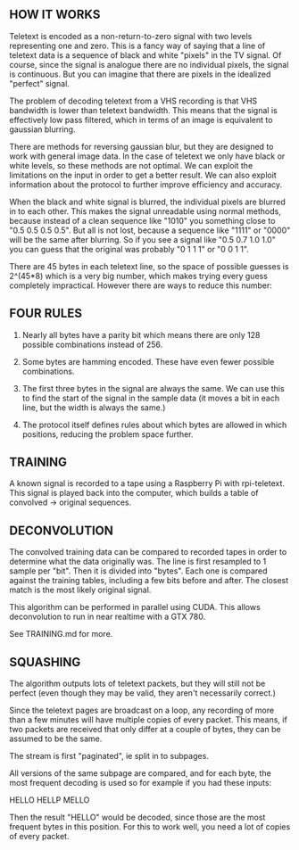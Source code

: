 HOW IT WORKS
------------

Teletext is encoded as a non-return-to-zero signal with two levels representing
one and zero. This is a fancy way of saying that a line of teletext data is
a sequence of black and white "pixels" in the TV signal. Of course, since the
signal is analogue there are no individual pixels, the signal is continuous.
But you can imagine that there are pixels in the idealized "perfect" signal.

The problem of decoding teletext from a VHS recording is that VHS bandwidth is
lower than teletext bandwidth. This means that the signal is effectively low
pass filtered, which in terms of an image is equivalent to gaussian blurring.

There are methods for reversing gaussian blur, but they are designed to work
with general image data. In the case of teletext we only have black or white
levels, so these methods are not optimal. We can exploit the limitations on
the input in order to get a better result. We can also exploit information
about the protocol to further improve efficiency and accuracy.

When the black and white signal is blurred, the individual pixels are blurred 
in to each other. This makes the signal unreadable using normal methods, because
instead of a clean sequence like "1010" you something close to "0.5 0.5 0.5 0.5".
But all is not lost, because a sequence like "1111" or "0000" will be the same
after blurring. So if you see a signal like "0.5 0.7 1.0 1.0" you can guess that
the original was probably "0 1 1 1" or "0 0 1 1".  

There are 45 bytes in each teletext line, so the space of possible guesses is
2^(45*8) which is a very big number, which makes trying every guess completely
impractical. However there are ways to reduce this number:

FOUR RULES
----------

1. Nearly all bytes have a parity bit which means there are only 128 possible
combinations instead of 256.

2. Some bytes are hamming encoded. These have even fewer possible combinations.

3. The first three bytes in the signal are always the same. We can use this
to find the start of the signal in the sample data (it moves a bit in each
line, but the width is always the same.)

4. The protocol itself defines rules about which bytes are allowed in which
positions, reducing the problem space further.


TRAINING
--------

A known signal is recorded to a tape using a Raspberry Pi with rpi-teletext.
This signal is played back into the computer, which builds a table of convolved
-> original sequences.


DECONVOLUTION
-------------

The convolved training data can be compared to recorded tapes in order to determine
what the data originally was. The line is first resampled to 1 sample per "bit". 
Then it is divided into "bytes". Each one is compared against the training
tables, including a few bits before and after. The closest match is the most
likely original signal.

This algorithm can be performed in parallel using CUDA. This allows deconvolution
to run in near realtime with a GTX 780.

See TRAINING.md for more.


SQUASHING
---------

The algorithm outputs lots of teletext packets, but they will still not be
perfect (even though they may be valid, they aren't necessarily correct.)

Since the teletext pages are broadcast on a loop, any recording of more than a
few minutes will have multiple copies of every packet. This means, if two packets
are received that only differ at a couple of bytes, they can be assumed to be the same.

The stream is first "paginated", ie split in to subpages.

All versions of the same subpage are compared, and for each byte, the most
frequent decoding is used so for example if you had these inputs:

HELLO
HELLP
MELLO

Then the result "HELLO" would be decoded, since those are the most frequent bytes
in this position. For this to work well, you need a lot of copies of every packet.
